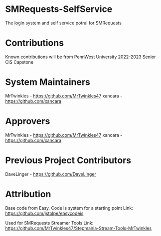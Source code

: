 # SMRequests-SelfService
 The login system and self service potral for SMRequests
 
# Contributions
Known contributions will be from PennWest University 2022-2023 Senior CIS Capstone

# System Maintainers
MrTwinkles - https://github.com/MrTwinkles47
xancara - https://github.com/xancara

# Approvers
MrTwinkles - https://github.com/MrTwinkles47
xancara - https://github.com/xancara

# Previous Project Contributors
DaveLinger - https://github.com/DaveLinger

# Attribution
Base code from Easy, Code Is system for a starting point
Link: https://github.com/jstolpe/easycodeis

Used for SMRequests Streamer Tools
Link: https://github.com/MrTwinkles47/Stepmania-Stream-Tools-MrTwinkles
